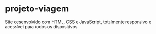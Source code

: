 # projeto-viagem
 Site desenvolvido com HTML, CSS e JavaScript, totalmente responsivo e acessível para todos os dispositivos.
